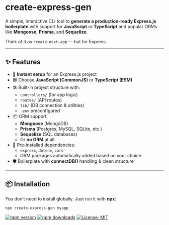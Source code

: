 # create-express-gen

A simple, interactive CLI tool to **generate a production-ready Express.js boilerplate** with support for **JavaScript** or **TypeScript** and popular ORMs like **Mongoose**, **Prisma**, and **Sequelize**.

Think of it as `create-next-app` — but for Express.

---

## ✨ Features

- 🚀 **Instant setup** for an Express.js project
- 🟦 Choose **JavaScript (CommonJS)** or **TypeScript (ESM)**
- 🛠️ Built-in project structure with:
  - `controllers/` (for app logic)
  - `routes/` (API routes)
  - `lib/` (DB connection & utilities)
  - `.env` preconfigured
- 📦 ORM support:
  - **Mongoose** (MongoDB)
  - **Prisma** (Postgres, MySQL, SQLite, etc.)
  - **Sequelize** (SQL databases)
  - Or **no ORM** at all
- 🔧 Pre-installed dependencies:
  - `express`, `dotenv`, `cors`
  - ORM packages automatically added based on your choice
- 🛡️ Boilerplate with **connectDB()** handling & clean structure

---

## 📦 Installation

You don’t need to install globally. Just run it with **npx**:

```bash
npx create-express-gen myapp
```

[![npm version](https://img.shields.io/npm/v/create-myexpress-app)](https://www.npmjs.com/package/create-myexpress-app)
[![npm downloads](https://img.shields.io/npm/dm/create-myexpress-app)](https://www.npmjs.com/package/create-myexpress-app)
[![License: MIT](https://img.shields.io/badge/License-MIT-yellow.svg)](./LICENSE)
